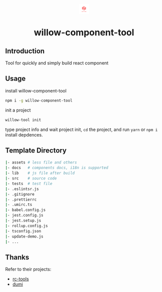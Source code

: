 <p align="center"><img src="https://raw.githubusercontent.com/kavience/willow-component-template/master/public/assets/favicon.png?raw=true" /></p>
<h1 align="center">willow-component-tool</h1>

## Introduction

Tool for quickly and simply build react component

## Usage

install willow-component-tool
```bash
npm i -g willow-component-tool
```

init a project

```bash
willow-tool init
```

type project info and wait project init, `cd` the project, and run `yarn` or `npm i` install depdences.

## Template Directory

```bash 
|- assets # less file and others
|- docs   # components docs, i18n is supported
|- lib    # js file after build
|- src    # source code
|- tests  # test file
|- .eslintsr.js
|- .gitignore
|- .prettierrc
|- .umirc.ts
|- babel.config.js
|- jest.config.js
|- jest.setup.js
|- rollup.config.js
|- tsconfig.json
|- update-demo.js
|- ...
```

## Thanks
Refer to their projects:

- [rc-tools](https://github1s.com/react-component/rc-tools)
- [dumi](https://d.umijs.org)